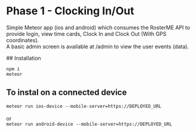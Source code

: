 # Phase 1 - Clocking In/Out

Simple Meteor app (ios and android) which consumes the RosterME API to provide login, view time cards, Clock In and Clock Out (With GPS coordinates).  
A basic admin screen is available at /admin to view the user events (data).  

## Installation

<code>npm i  </code>  
<code>meteor  </code>  

## To instal on a connected device

<code>meteor run ios-device --mobile-server=https://DEPLOYED_URL  </code>  
or  
<code>meteor run android-device --mobile-server=https://DEPLOYED_URL  </code>

 
